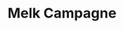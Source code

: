 ---
title: Melk Campagne 
slug : "milk"
description: "Opdracht: bedenkt een nieuwe merknaam en ontwerp de verpakkingen voor 3 soorten melk. Vol, halfvol en melk met een speciaal smaakje. Er werd een huisstijl uitgewerkt die tevens de basis vormde voor een bijhorende reclamecampagne." 
type: intern
members:
    - name : "Shauny Eloot"
      major: Crossmedia-ontwerp
      minor: "Photo Design"
      academic-year: 3de jaar
thumbnail:
    url: "thumb.png"
    alt: ""
    height: 1
    width: 1
    text-color: "b96528"
    background-color: "fcc553"
media:
    - url : "1_logoevolutie.png"
      type: image
    - url : "2_halfvollogo.png"
      type: image
    - url : "3_halfvolverpakking.png"
      type: image
      text: "Kapvorm en photoshop mockup van de halfvolle melk."
    - url : "4_applogo.png"
      type: image
    - url : "5_appmockup.png"
      type: image
      text: "Ontwerp van een promotionele app. Op basis van een ingegeven 'mood' worden melksuggesties aangereikt."
created: 20/01/2017
order: 2
---